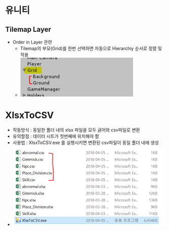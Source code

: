 # 유니티

## Tilemap Layer
- Order in Layer 관련
    - Tilemap의 부모(Grid)를 한번 선택하면 자동으로 Hierarchiy 순서로 정렬 및 적용
    - ![layer](./Images/TilemapLayer.PNG)


# XlsxToCSV
- 작동방식 : 동일한 폴더 내의 xlsx 파일을 모두 긁어와 csv파일로 변환
- 유의할점 : 데이터 시트가 첫번째에 위치해야 함
- 사용법 : XlsxToCSV.exe 를 실행시키면 변환된 csv파일이 동일 폴더 내에 생성
- ![XlsxToCSV](./Images/XlsxToCSV.PNG)